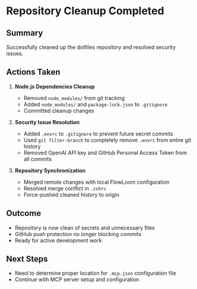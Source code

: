 # Repository Cleanup Completed

## Summary
Successfully cleaned up the dotfiles repository and resolved security issues.

## Actions Taken
1. **Node.js Dependencies Cleanup**
   - Removed `node_modules/` from git tracking
   - Added `node_modules/` and `package-lock.json` to `.gitignore`
   - Committed cleanup changes

2. **Security Issue Resolution**
   - Added `.envrc` to `.gitignore` to prevent future secret commits
   - Used `git filter-branch` to completely remove `.envrc` from entire git history
   - Removed OpenAI API key and GitHub Personal Access Token from all commits

3. **Repository Synchronization**
   - Merged remote changes with local FlowLoom configuration
   - Resolved merge conflict in `.zshrc`
   - Force-pushed cleaned history to origin

## Outcome
- Repository is now clean of secrets and unnecessary files
- GitHub push protection no longer blocking commits
- Ready for active development work

## Next Steps
- Need to determine proper location for `.mcp.json` configuration file
- Continue with MCP server setup and configuration